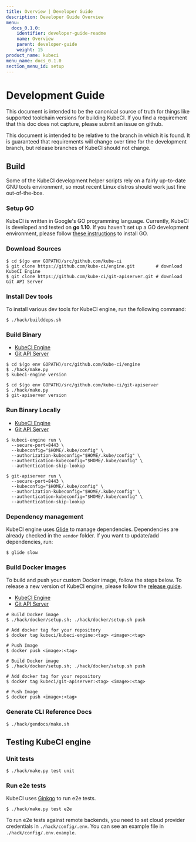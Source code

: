 ```yaml
---
title: Overview | Developer Guide
description: Developer Guide Overview
menu:
  docs_0.1.0:
    identifier: developer-guide-readme
    name: Overview
    parent: developer-guide
    weight: 15
product_name: kubeci
menu_name: docs_0.1.0
section_menu_id: setup
---
```


# Development Guide

This document is intended to be the canonical source of truth for things like supported toolchain versions for building KubeCI. If you find a requirement that this doc does not capture, please submit an issue on github.

This document is intended to be relative to the branch in which it is found. It is guaranteed that requirements will change over time for the development branch, but release branches of KubeCI should not change.

## Build

Some of the KubeCI development helper scripts rely on a fairly up-to-date GNU tools environment, so most recent Linux distros should work just fine out-of-the-box.

### Setup GO

KubeCI is written in Google's GO programming language. Currently, KubeCI is developed and tested on **go 1.10**. If you haven't set up a GO development environment, please follow [these instructions](https://golang.org/doc/code.html) to install GO.

### Download Sources

```console
$ cd $(go env GOPATH)/src/github.com/kube-ci
$ git clone https://github.com/kube-ci/engine.git        # download KubeCI Engine
$ git clone https://github.com/kube-ci/git-apiserver.git # download Git API Server
```

### Install Dev tools

To install various dev tools for KubeCI engine, run the following command:

```console
$ ./hack/builddeps.sh
```

### Build Binary

<ul class="nav nav-tabs" id="buildBinaryTab" role="tablist">
  <li class="nav-item">
    <a class="nav-link active" id="engine-tab" data-toggle="tab" href="#engine" role="tab" aria-controls="engine" aria-selected="true">KubeCI Engine</a>
  </li>
  <li class="nav-item">
    <a class="nav-link" id="git-apiserver-tab" data-toggle="tab" href="#git-apiserver" role="tab" aria-controls="git-apiserver" aria-selected="false">Git API Server</a>
  </li>
</ul>
<div class="tab-content" id="buildBinaryTabContent">
  <div class="tab-pane fade show active" id="engine" role="tabpanel" aria-labelledby="engine-tab">

```console
$ cd $(go env GOPATH)/src/github.com/kube-ci/engine
$ ./hack/make.py
$ kubeci-engine version
```

</div>
<div class="tab-pane fade" id="git-apiserver" role="tabpanel" aria-labelledby="git-apiserver-tab">

```
$ cd $(go env GOPATH)/src/github.com/kube-ci/git-apiserver
$ ./hack/make.py
$ git-apiserver version
```

</div>

### Run Binary Locally

<ul class="nav nav-tabs" id="runBinaryTab" role="tablist">
  <li class="nav-item">
    <a class="nav-link active" id="engine-tab-01" data-toggle="tab" href="#engine-01" role="tab" aria-controls="engine-01" aria-selected="true">KubeCI Engine</a>
  </li>
  <li class="nav-item">
    <a class="nav-link" id="git-apiserver-tab-01" data-toggle="tab" href="#git-apiserver-01" role="tab" aria-controls="git-apiserver-01" aria-selected="false">Git API Server</a>
  </li>
</ul>
<div class="tab-content" id="runBinaryTabContent">
  <div class="tab-pane fade show active" id="engine-01" role="tabpanel" aria-labelledby="engine-tab-01">

```console
$ kubeci-engine run \
  --secure-port=8443 \
  --kubeconfig="$HOME/.kube/config" \
  --authorization-kubeconfig="$HOME/.kube/config" \
  --authentication-kubeconfig="$HOME/.kube/config" \
  --authentication-skip-lookup
```

</div>
<div class="tab-pane fade" id="git-apiserver-01" role="tabpanel" aria-labelledby="git-apiserver-tab-01">

```console
$ git-apiserver run \
  --secure-port=8443 \
  --kubeconfig="$HOME/.kube/config" \
  --authorization-kubeconfig="$HOME/.kube/config" \
  --authentication-kubeconfig="$HOME/.kube/config" \
  --authentication-skip-lookup
```

</div>

### Dependency management

KubeCI engine uses [Glide](https://github.com/Masterminds/glide) to manage dependencies. Dependencies are already checked in the `vendor` folder. If you want to update/add dependencies, run:

```console
$ glide slow
```

### Build Docker images

To build and push your custom Docker image, follow the steps below. To release a new version of KubeCI engine, please follow the [release guide](/docs/setup/developer-guide/release.md).

<ul class="nav nav-tabs" id="runBinaryTab" role="tablist">
  <li class="nav-item">
    <a class="nav-link active" id="engine-tab-01" data-toggle="tab" href="#engine-02" role="tab" aria-controls="engine-02" aria-selected="true">KubeCI Engine</a>
  </li>
  <li class="nav-item">
    <a class="nav-link" id="git-apiserver-tab-02" data-toggle="tab" href="#git-apiserver-02" role="tab" aria-controls="git-apiserver-02" aria-selected="false">Git API Server</a>
  </li>
</ul>
<div class="tab-content" id="runBinaryTabContent">
  <div class="tab-pane fade show active" id="engine-02" role="tabpanel" aria-labelledby="engine-tab-02">

```console
# Build Docker image
$ ./hack/docker/setup.sh; ./hack/docker/setup.sh push

# Add docker tag for your repository
$ docker tag kubeci/kubeci-engine:<tag> <image>:<tag>

# Push Image
$ docker push <image>:<tag>
```

</div>
<div class="tab-pane fade" id="git-apiserver-02" role="tabpanel" aria-labelledby="git-apiserver-tab-02">

```console
# Build Docker image
$ ./hack/docker/setup.sh; ./hack/docker/setup.sh push

# Add docker tag for your repository
$ docker tag kubeci/git-apiserver:<tag> <image>:<tag>

# Push Image
$ docker push <image>:<tag>
```

</div>

### Generate CLI Reference Docs

```console
$ ./hack/gendocs/make.sh
```

## Testing KubeCI engine

### Unit tests

```console
$ ./hack/make.py test unit
```

### Run e2e tests

KubeCI uses [Ginkgo](http://onsi.github.io/ginkgo/) to run e2e tests.

```console
$ ./hack/make.py test e2e
```

To run e2e tests against remote backends, you need to set cloud provider credentials in `./hack/config/.env`. You can see an example file in `./hack/config/.env.example`.
